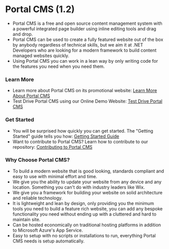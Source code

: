 # Portal CMS (1.2)
- Portal CMS is a free and open source content management system with a powerful integrated page builder using inline editing tools and drag and drop. 
- Portal CMS can be used to create a fully featured website out of the box by anybody regardless of technical skills, but we aim it at .NET Developers who are looking for a modern framework to build content managed websites quickly.
- Using Portal CMS you can work in a lean way by only writing code for the features you need when you need them.

### Learn More
- Learn more about Portal CMS on its promotional website: [Learn More About Portal CMS](http://www.portalcms.online)
- Test Drive Portal CMS using our Online Demo Website: [Test Drive Portal CMS](http://portalcmsdemo.azurewebsites.net)

### Get Started
- You will be surprised how quickly you can get started. The "Getting Started" guide tells you how: [Getting Started Guide](https://github.com/tommcclean/PortalCMS/wiki/3:-How-to-Get-Started)
- Want to contribute to Portal CMS? Learn how to contribute to our repository: [Contributing to Portal CMS](https://github.com/tommcclean/PortalCMS/wiki/2:-How-to-Contribute)


### Why Choose Portal CMS?
- To build a modern website that is good looking, standards compliant and easy to use with minimal effort and time.
- We give you the ability to update your website from any device and any location. Something you can't do with industry leaders like Wix.
- We give you a framework for building your website on solid architecture and reliable technology.
- It is lightweight and lean by design, only providing you the minimum tools you need to build a feature rich website, you can add any bespoke functionality you need without ending up with a cluttered and hard to maintain site.
- Can be hosted economically on traditional hosting platforms in addition to Microsoft Azure's App Service.
- Easy to setup with no scripts or installations to run, everything Portal CMS needs is setup automatically.
